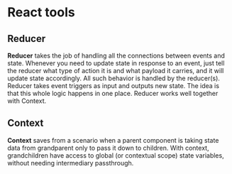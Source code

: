 # React tools

## Reducer

**Reducer** takes the job of handling all the connections between events and state.
Whenever you need to update state in response to an event, just tell the reducer what type of action it is and what payload it carries, and it will update state accordingly. All such behavior is handled by the reducer(s).
Reducer takes event triggers as input and outputs new state. The idea is that this whole logic happens in one place.
Reducer works well together with Context.

## Context

**Context** saves from a scenario when a parent component is taking state data from grandparent only to pass it down to children. With context, grandchildren have access to global (or contextual scope) state variables, without needing intermediary passthrough.
